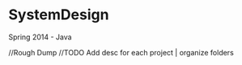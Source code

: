 SystemDesign
============

Spring 2014 - Java

//Rough Dump
//TODO Add desc for each project | organize folders
